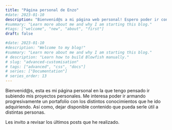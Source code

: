 ```yaml
---
title: "Página personal de Enzo"
#date: 2023-01-10
description: "Bienvenid@s a mi página web personal! Espero poder ir construyendo progresivamente un portafolio y un blog con posts útiles para distintas personas"
#summary: "Learn more about me and why I am starting this blog."
#tags: ["welcome", "new", "about", "first"]
draft: false

#date: 2023-01-10
#description: "Welcome to my blog!"
#summary: "Learn more about me and why I am starting this blog."
# description: "Learn how to build Blowfish manually."
# slug: "advanced-customisation"
# tags: ["advanced", "css", "docs"]
# series: ["Documentation"]
# series_order: 13
---
```


Bienvenid@s, esta es mi página personal en la que tengo pensado ir subiendo mis proyectos personales. Me interesa poder ir armando progresivamente un portafolio con los distintos conocimientos que he ido adquiriendo. Así como, dejar disponible contenido que pueda serle útil a distintas personas.

Les invito a revisar los últimos posts que he realizado.